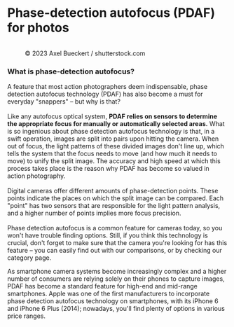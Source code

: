 # Phase-detection autofocus (PDAF) for photos

<figure><img src="https://images.versus.io/property/phasedetectionphoto-1598578060717.variety.jpg" alt=""><figcaption><p>© 2023 Axel Bueckert / shutterstock.com</p></figcaption></figure>

### What is phase-detection autofocus?

A feature that most action photographers deem indispensable, phase detection autofocus technology (PDAF) has also become a must for everyday "snappers" – but why is that?\
\
Like any autofocus optical system, **PDAF relies on sensors to determine the appropriate focus for manually or automatically selected areas.** What is so ingenious about phase detection autofocus technology is that, in a swift operation, images are split into pairs upon hitting the camera. When out of focus, the light patterns of these divided images don't line up, which tells the system that the focus needs to move (and how much it needs to move) to unify the split image. The accuracy and high speed at which this process takes place is the reason why PDAF has become so valued in action photography.\
\
Digital cameras offer different amounts of phase-detection points. These points indicate the places on which the split image can be compared. Each "point" has two sensors that are responsible for the light pattern analysis, and a higher number of points implies more focus precision.\
\
Phase detection autofocus is a common feature for cameras today, so you won't have trouble finding options. Still, if you think this technology is crucial, don't forget to make sure that the camera you're looking for has this feature – you can easily find out with our comparisons, or by checking our category page.

As smartphone camera systems become increasingly complex and a higher number of consumers are relying solely on their phones to capture images, PDAF has become a standard feature for high-end and mid-range smartphones. Apple was one of the first manufacturers to incorporate phase detection autofocus technology on smartphones, with its iPhone 6 and iPhone 6 Plus (2014); nowadays, you'll find plenty of options in various price ranges.
